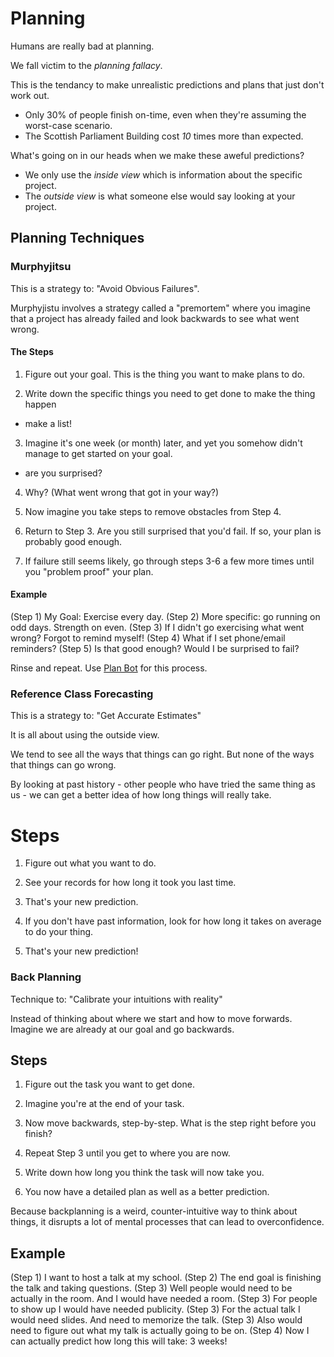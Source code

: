# Planning
Humans are really bad at planning.

We fall victim to the *planning fallacy*.

This is the tendancy to make unrealistic predictions and plans that just don't work out.
* Only 30% of people finish on-time, even when they're assuming the worst-case scenario.
* The Scottish Parliament Building cost *10* times more than expected.

What's going on in our heads when we make these aweful predictions?
* We only use the *inside view* which is information about the specific project.
* The *outside view* is what someone else would say looking at your project.

## Planning Techniques
### Murphyjitsu
This is a strategy to: "Avoid Obvious Failures".

Murphyjistu involves a strategy called a "premortem" where you imagine that a project has already failed and look backwards to see what went wrong.

#### The Steps
1) Figure out your goal. This is the thing you want to make plans to do.

2) Write down the specific things you need to get done to make the thing happen
+ make a list!

3) Imagine it's one week (or month) later, and yet you somehow didn't manage to get started on your goal.
+ are you surprised?

4) Why? (What went wrong that got in your way?)

5) Now imagine you take steps to remove obstacles from Step 4.

6) Return to Step 3. Are you still surprised that you'd fail. If so, your plan is probably good enough.

7) If failure still seems likely, go through steps 3-6 a few more times until you "problem proof" your plan.

#### Example
(Step 1) My Goal: Exercise every day. 
(Step 2) More specific: go running on odd days. Strength on even.
(Step 3) If I didn't go exercising what went wrong? Forgot to remind myself!
(Step 4) What if I set phone/email reminders?
(Step 5) Is that good enough? Would I be surprised to fail?

Rinse and repeat.
Use [Plan Bot](https://owenshen24.github.io/rationality-bots/planbot.html) for this process.

### Reference Class Forecasting
This is a strategy to: "Get Accurate Estimates"

It is all about using the outside view.

We tend to see all the ways that things can go right.
But none of the ways that things can go wrong.

By looking at past history - other people who have tried the same thing as us - we can get a better idea of how long things will really take.

# Steps
1. Figure out what you want to do.

2. See your records for how long it took you last time.

3. That's your new prediction.

4. If you don't have past information, look for how long it takes on average to do your thing.

5. That's your new prediction!

### Back Planning
Technique to: "Calibrate your intuitions with reality"

Instead of thinking about where we start and how to move forwards.
Imagine we are already at our goal and go backwards.

## Steps
1. Figure out the task you want to get done.

2. Imagine you're at the end of your task.

3. Now move backwards, step-by-step. What is the step right before you finish?

4. Repeat Step 3 until you get to where you are now.

5. Write down how long you think the task will now take you.

6. You now have a detailed plan as well as a better prediction.

Because backplanning is a weird, counter-intuitive way to think about things, it disrupts a lot of mental processes that can lead to overconfidence.

## Example
(Step 1) I want to host a talk at my school.
(Step 2) The end goal is finishing the talk and taking questions.
(Step 3) Well people would need to be actually in the room. And I would have needed a room.
(Step 3) For people to show up I would have needed publicity.
(Step 3) For the actual talk I would need slides. And need to memorize the talk.
(Step 3) Also would need to figure out what my talk is actually going to be on.
(Step 4) Now I can actually predict how long this will take: 3 weeks!


